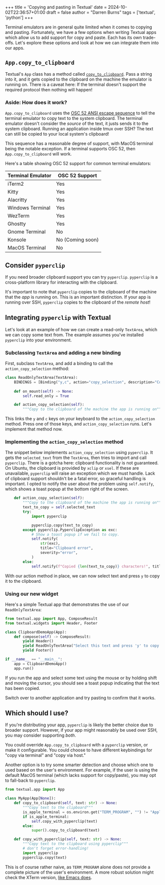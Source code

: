 +++
title = 'Copying and pasting in Textual'
date = 2024-10-02T22:36:57+01:00
draft = false
author = "Darren Burns"
tags = ['textual', 'python']
+++

Terminal emulators are in general quite limited when it comes to copying and pasting.
Fortunately, we have a few options when writing Textual apps which allow us to add support for copy and paste.
Each has its own trade-offs.
Let's explore these options and look at how we can integrate them into our apps.

## `App.copy_to_clipboard`

Textual's `App` class has a method called [`copy_to_clipboard`](https://textual.textualize.io/api/app/#textual.app.App.copy_to_clipboard).
Pass a string into it, and it gets copied to the clipboard on the machine the emulator is running on.
There is a caveat here: If the terminal doesn't support the required protocol then nothing will happen!

### Aside: How does it work?

`App.copy_to_clipboard` uses the [OSC 52 ANSI escape sequence](https://en.wikipedia.org/wiki/ANSI_escape_code#OSC_(Operating_System_Command)_sequences) to tell the terminal emulator to copy text to the system clipboard.
The terminal emulator doesn't consider the *source* of the text, it justs sends it to the system clipboard.
Running an application inside tmux over SSH? The text can still be copied to your local system's clipboard!

This sequence has a reasonable degree of support, with MacOS terminal being the notable exception.
If a terminal supports OSC 52, then `App.copy_to_clipboard` will work.

Here's a table showing OSC 52 support for common terminal emulators:

| Terminal Emulator | OSC 52 Support |
|-------------------|----------------|
| iTerm2            | Yes            |
| Kitty             | Yes            |
| Alacritty         | Yes            |
| Windows Terminal  | Yes            |
| WezTerm           | Yes            |
| Ghostty           | Yes            |
| Gnome Terminal    | No             |
| Konsole           | No (Coming soon) |
| MacOS Terminal    | No             |


## Consider `pyperclip`

If you need broader clipboard support you can try `pyperclip`. `pyperclip` is a cross-platform library for interacting with the clipboard.

It's important to note that `pyperclip` copies to the clipboard of the machine that the *app* is running on.
This is an important distinction.
If your app is running over SSH, `pyperclip` copies to the clipboard of the *remote host*!

## Integrating `pyperclip` with Textual

Let's look at an example of how we can create a read-only `TextArea`, which we can copy some text from.
The example assumes you've installed `pyperclip` into your environment.

### Subclassing `TextArea` and adding a new binding

First, subclass `TextArea`, and add a binding to call the `action_copy_selection` method:

```python
class ReadOnlyTextArea(TextArea):
    BINDINGS = [Binding("y,c", action="copy_selection", description="Copy selection")]
    
    def on_mount(self) -> None:
        self.read_only = True

    def action_copy_selection(self):
        """Copy to the clipboard of the machine the app is running on"""
```

This links the `y` and `c` keys on your keyboard to the `action_copy_selection` method.
Press one of those keys, and `action_copy_selection` runs.
Let's implement that method now.

### Implementing the `action_copy_selection` method

The snippet below implements `action_copy_selection` using `pyperclip`.
It gets the `selected_text` from the `TextArea`, then tries to import and call `pyperclip`.
There is a gotcha here: clipboard functionality is not guaranteed.
On Ubuntu, the clipboard is provided by `xclip` or `xsel`.
If these are unavailable, `pyperclip` will raise an exception which we must handle.
Lack of clipboard support shouldn't be a fatal error, so graceful handling is important.
I opted to notify the user about the problem using `self.notify`, which shows a toast popup at the bottom right of the screen.

```python
    def action_copy_selection(self):
        """Copy to the clipboard of the machine the app is running on"""
        text_to_copy = self.selected_text
        try:
            import pyperclip

            pyperclip.copy(text_to_copy)
        except pyperclip.PyperclipException as exc:
            # Show a toast popup if we fail to copy.
            self.notify(
                str(exc),
                title="Clipboard error",
                severity="error",
            )
        else:
            self.notify(f"Copied {len(text_to_copy)} characters!", title="Copied selection")
```

With our action method in place, we can now select text and press `y` to copy it to the clipboard.

### Using our new widget

Here's a simple Textual app that demonstrates the use of our `ReadOnlyTextArea`:

```python
from textual.app import App, ComposeResult
from textual.widgets import Header, Footer

class ClipboardDemoApp(App):
    def compose(self) -> ComposeResult:
        yield Header()
        yield ReadOnlyTextArea("Select this text and press 'y' to copy!")
        yield Footer()

if __name__ == "__main__":
    app = ClipboardDemoApp()
    app.run()
```

If you run the app and select some text using the mouse or by holding shift and moving the cursor, you should see a toast popup indicating that the text has been copied.

Switch over to another application and try pasting to confirm that it works.

## Which should I use?

If you're distributing your app, `pyperclip` is likely the better choice due to broader support.
However, if your app might reasonably be used over SSH, you may consider supporting *both*.

You could override `App.copy_to_clipboard` with a `pyperclip` version, or make it configurable.
You could choose to have different keybindings for "copy via terminal" and "copy via host."

Another option is to try some smarter detection and choose which one to used based on the user's environment.
For example, if the user is using the default MacOS terminal (which lacks support for copy/paste), you may opt to fall-back to `pyperclip`.

```python
from textual.app import App

class MyApp(App[None]):
    def copy_to_clipboard(self, text: str) -> None:
        """Copy text to the clipboard"""
        is_apple_terminal = os.environ.get("TERM_PROGRAM", "") != "Apple_Terminal"
        if is_apple_terminal:
            self.copy_with_pyperclip(text)
        else:
            super().copy_to_clipboard(text)

    def copy_with_pyperclip(self, text: str) -> None:
        """Copy text to the clipboard using pyperclip"""
        # don't forget error-handling!
        import pyperclip
        pyperclip.copy(text)
```

This is of course rather naive, as `TERM_PROGRAM` alone does not provide a complete picture of the user's environment.
A more robust solution might check the XTerm version, [like Emacs does](https://github.com/emacs-mirror/emacs/blob/f18af6cd5cb7dbbf7420ec2d3efed4e202c4f0dd/lisp/term/xterm.el#L713).
